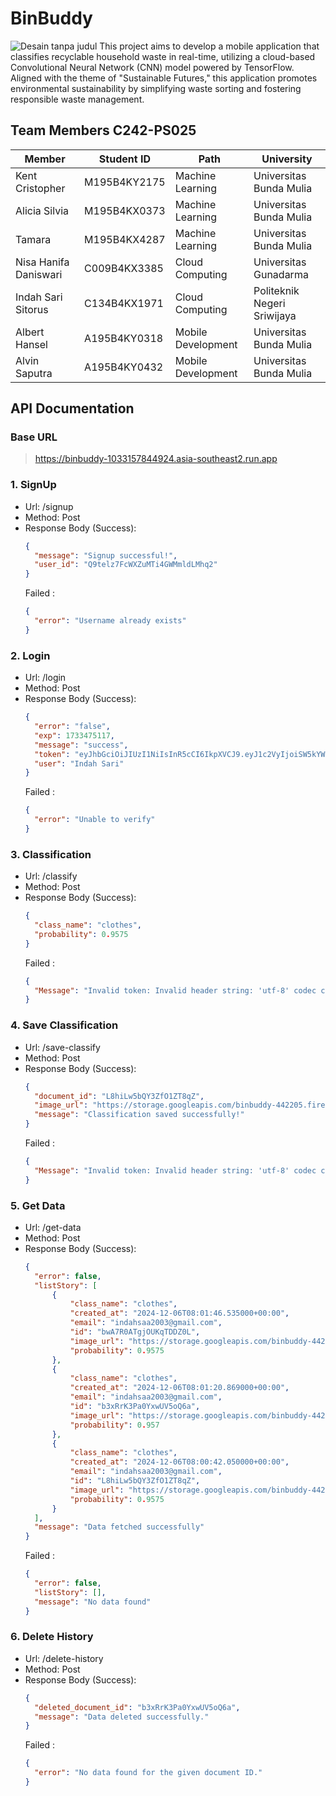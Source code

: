 # BinBuddy
![Desain tanpa judul](https://github.com/user-attachments/assets/5951d93b-8e03-4bdc-ace0-729f2373d234)
This project aims to develop a mobile application that classifies recyclable household waste in real-time, utilizing a cloud-based Convolutional Neural Network (CNN) model powered by TensorFlow. Aligned with the theme of "Sustainable Futures," this application promotes environmental sustainability by simplifying waste sorting and fostering responsible waste management.

## Team Members C242-PS025

| Member         | Student ID | Path          | University     |
|----------------|------------|---------------|----------------|
| Kent Cristopher| M195B4KY2175 | Machine Learning | Universitas Bunda Mulia |
| Alicia Silvia  | M195B4KX0373 | Machine Learning | Universitas Bunda Mulia |
| Tamara  | M195B4KX4287 | Machine Learning | Universitas Bunda Mulia |
| Nisa Hanifa Daniswari | C009B4KX3385 | Cloud Computing | Universitas Gunadarma |
| Indah Sari Sitorus  | C134B4KX1971 | Cloud Computing | Politeknik Negeri Sriwijaya |
| Albert Hansel  | A195B4KY0318  | Mobile Development | Universitas Bunda Mulia |
| Alvin Saputra  | A195B4KY0432 | Mobile Development | Universitas Bunda Mulia |

## API Documentation
### **Base URL**
> https://binbuddy-1033157844924.asia-southeast2.run.app

### 1. SignUp
* Url: /signup
* Method: Post
* Response Body (Success):
  ```json
  {
    "message": "Signup successful!",
    "user_id": "Q9telz7FcWXZuMTi4GWMmldLMhq2"
  }
  ```
  Failed :
  ```json
  {
    "error": "Username already exists"
  }
  ```
### 2. Login
* Url: /login
* Method: Post
* Response Body (Success):
  ```json
  {
    "error": "false",
    "exp": 1733475117,
    "message": "success",
    "token": "eyJhbGciOiJIUzI1NiIsInR5cCI6IkpXVCJ9.eyJ1c2VyIjoiSW5kYWggU2FyaSIsImV4cCI6MTczMzQ3NTExN30.i4aGPNGacTwGL9X0owLxdqt-mfGApxcTtSkF1pAAX3I",
    "user": "Indah Sari"
  }
  ```
  Failed :
  ```json
  {
    "error": "Unable to verify"
  }
  ```
### 3. Classification
* Url: /classify
* Method: Post
* Response Body (Success):
  ```json
  {
    "class_name": "clothes",
    "probability": 0.9575
  }
  ```
  Failed :
  ```json
  {
    "Message": "Invalid token: Invalid header string: 'utf-8' codec can't decode byte 0x88 in position 6: invalid start byte"
  }
  ```
### 4. Save Classification
* Url: /save-classify
* Method: Post
* Response Body (Success):
  ```json
  {
    "document_id": "L8hiLw5bQY3ZfO1ZT8qZ",
    "image_url": "https://storage.googleapis.com/binbuddy-442205.firebasestorage.app/d93541ee-d983-432d-833a-eec1cb08deed__96913416_clothes1.jpg.webp",
    "message": "Classification saved successfully!"
  }
  ```
  Failed :
  ```json
  {
    "Message": "Invalid token: Invalid header string: 'utf-8' codec can't decode byte 0x88 in position 6: invalid start byte"
  }
  ```
### 5. Get Data
* Url: /get-data
* Method: Post
* Response Body (Success):
  ```json
  {
    "error": false,
    "listStory": [
        {
            "class_name": "clothes",
            "created_at": "2024-12-06T08:01:46.535000+00:00",
            "email": "indahsaa2003@gmail.com",
            "id": "bwA7R0ATgjOUKqTDDZ0L",
            "image_url": "https://storage.googleapis.com/binbuddy-442205.firebasestorage.app/2a881398-01e5-4762-a3c2-8b6d74854db7__96913416_clothes1.jpg.webp",
            "probability": 0.9575
        },
        {
            "class_name": "clothes",
            "created_at": "2024-12-06T08:01:20.869000+00:00",
            "email": "indahsaa2003@gmail.com",
            "id": "b3xRrK3Pa0YxwUV5oQ6a",
            "image_url": "https://storage.googleapis.com/binbuddy-442205.firebasestorage.app/fd3eca64-b8a1-486a-bef4-ffec88c6bb7d__96913416_clothes1.jpg.webp",
            "probability": 0.957
        },
        {
            "class_name": "clothes",
            "created_at": "2024-12-06T08:00:42.050000+00:00",
            "email": "indahsaa2003@gmail.com",
            "id": "L8hiLw5bQY3ZfO1ZT8qZ",
            "image_url": "https://storage.googleapis.com/binbuddy-442205.firebasestorage.app/d93541ee-d983-432d-833a-eec1cb08deed__96913416_clothes1.jpg.webp",
            "probability": 0.9575
        }
    ],
    "message": "Data fetched successfully"
  }
  ```
  Failed :
  ```json
  {
    "error": false,
    "listStory": [],
    "message": "No data found"
  }
  ```
### 6. Delete History
* Url: /delete-history
* Method: Post
* Response Body (Success):
  ```json
  {
    "deleted_document_id": "b3xRrK3Pa0YxwUV5oQ6a",
    "message": "Data deleted successfully."
  }
  ```
  Failed :
  ```json
  {
    "error": "No data found for the given document ID."
  }
  ```

